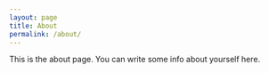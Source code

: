 ```yaml
---
layout: page
title: About
permalink: /about/
---
```


This is the about page. You can write some info about yourself here.
